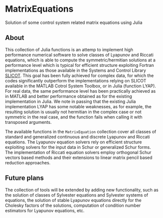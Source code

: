 # MatrixEquations
Solution of some control system related matrix equations using Julia

## About
This collection of Julia functions is an attemp to implement high performance
numerical software to solve classes of Lyapunov and Riccati equations, which
is able to compute the symmetric/hermitian solutions at a performance level
which is typical for efficient structure exploiting Fortran implementations as those
available in the Systems and Control Library [SLICOT](http://slicot.org/).
This goal has been fully achieved for complex data, for which the codes significantly outperform the implementations relying on SLICOT available in the MATLAB Cotrol System Toolbox, or in Julia (function LYAP).
For real data, the same performance level has been practically achieved as in MATLAB and
better performance obtained as for the existing implementation in Julia. We note in passing
that the existing Julia implementation LYAP has some notable weaknesses, as for example,
the resulting solution is usually not hermitian in the complex case or not symmetric
in the real case, and the function fails when calling it with transposed arguments.

The available functions in the `MatrixEquation` collection cover all classes of
standard and generalized continuous and discrete Lyapunov and Riccati equations.
The Lyapunov equation solvers rely on efficient structure exploiting
solvers  for the input data in Schur or generalized Schur forms.
The implementation of Riccati equation solvers employ orthogonal Schur vectors
based methods and their extensions to linear matrix pencil based reduction approaches.   

## Future plans
The collection of tools will be extended by adding new functionality, such as the solution
of classes of Sylvester equations and Sylvester systems of equations, the solution of stable Lyapunov
equations directly for the Cholesky factors of the solutions, computation of condition
number estimators for Lyapunov equations, etc.
